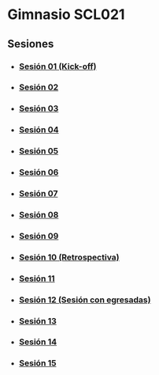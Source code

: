 # Gimnasio SCL021

## Sesiones

- ### [Sesión 01 (Kick-off)](./session-01/session-01.md)
- ### [Sesión 02](./session-02/session-02.md)
- ### [Sesión 03](./session-03/session-03.md)
- ### [Sesión 04](./session-04/session-04.md)
- ### [Sesión 05](./session-05/session-05.md)
- ### [Sesión 06](./session-06/session-06.md)
- ### [Sesión 07](./session-07/session-07.md)
- ### [Sesión 08](./session-08/session-08.md)
- ### [Sesión 09](./session-09/session-09.md)
- ### [Sesión 10 (Retrospectiva)](./session-10/session-10.md)
- ### [Sesión 11](./session-11/session-11.md)
- ### [Sesión 12 (Sesión con egresadas)](./session-12/session-12.md)
- ### [Sesión 13](./session-13/session-13.md)
- ### [Sesión 14](./session-14/session-14.md)
- ### [Sesión 15](./session-15/session-15.md)

